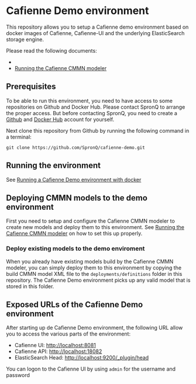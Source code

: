 # Cafienne Demo environment

This repository allows you to setup a Cafienne demo environment based on docker images
of Cafienne, Cafienne-UI and the underlying ElasticSearch storage engine.

Please read the following documents:

-
- [Running the Cafienne CMMN modeler](documentation/modeler.md)

## Prerequisites

To be able to run this environment, you need to have access to some repositories on Github
and Docker Hub. Please contact SpronQ to arrange the proper access. But before contacting SpronQ,
you need to create a [Github](https://github.com) and [Docker Hub](https://hub.docker.com) account for yourself.

Next clone this repository from Github by running the following command in a terminal:

`git clone https://github.com/SpronQ/cafienne-demo.git`

## Running the environment

See [Running a Cafienne Demo environment with docker](documentation/docker.md)

## Deploying CMMN models to the demo environment

First you need to setup and configure the Cafienne CMMN modeler to create new models and deploy them to
this environment. See [Running the Cafienne CMMN modeler](documentation/modeler.md) on how to set this up
properly.

### Deploy existing models to the demo enviroment

When you already have existing models build by the Cafienne CMMN modeler, you can simply deploy them to this
environment by copying the build CMMN model XML file to the `deployments/definitions` folder in this repository.
The Cafienne Demo environment picks up any valid model that is stored in this folder.

## Exposed URLs of the Cafienne Demo environment

After starting up de Cafienne Demo environment, the following URL allow you to access the various parts of the
environment:

- Cafienne UI: [http://localhost:8081](http://localhost:8081)
- Cafienne API: [http://localhost:18082](http://localhost:18082)
- ElasticSearch Head: [http://localhost:9200/_plugin/head](http://localhost:9200/_plugin/head)

You can logon to the Cafienne UI by using `admin` for the username and password
